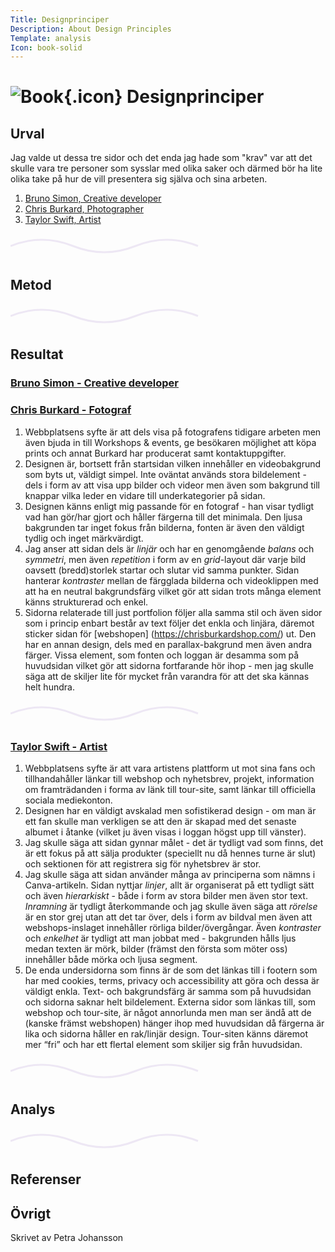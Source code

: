 ```yaml
---
Title: Designprinciper
Description: About Design Principles
Template: analysis
Icon: book-solid
---
```



# ![Book](%base_url%/assets/svg/book-solid.svg){.icon}  Designprinciper



## Urval

Jag valde ut dessa tre sidor och det enda jag hade som "krav" var att det skulle vara tre personer som sysslar med olika saker och därmed bör ha lite olika take på hur de vill presentera sig själva och sina arbeten.


1) [Bruno Simon, Creative developer ](https://bruno-simon.com/)
2) [Chris Burkard, Photographer ](https://www.chrisburkard.com/)
3) [Taylor Swift, Artist ](https://www.taylorswift.com)




<div class="svg-container">
  <svg xmlns="http://www.w3.org/2000/svg" width="100%" height="40">
    <path
      d="M0,20 Q50,0 100,20 T200,20 T300,20"
      fill="none"
      stroke="#e7def1b0"
      stroke-width="3"
    />
  </svg>
</div>


## Metod




<div class="svg-container">
  <svg xmlns="http://www.w3.org/2000/svg" width="100%" height="40">
    <path
      d="M0,20 Q50,0 100,20 T200,20 T300,20"
      fill="none"
      stroke="#e7def1b0"
      stroke-width="3"
    />
  </svg>
</div>

## Resultat


### [Bruno Simon - Creative developer ](https://bruno-simon.com/)


### [Chris Burkard - Fotograf ](https://www.chrisburkard.com/)


1) Webbplatsens syfte är att dels visa på fotografens tidigare arbeten men även bjuda in till Workshops & events, ge besökaren möjlighet att köpa prints och annat Burkard har producerat samt kontaktuppgifter.
2) Designen är, bortsett från startsidan vilken innehåller en videobakgrund som byts ut, väldigt simpel. Inte oväntat används stora bildelement - dels i form av att visa upp bilder och videor men även som bakgrund till knappar vilka leder en vidare till underkategorier på sidan.
3) Designen känns enligt mig passande för en fotograf - han visar tydligt vad han gör/har gjort och håller färgerna till det minimala. Den ljusa bakgrunden tar inget fokus från bilderna, fonten är även den väldigt tydlig och inget märkvärdigt. 
4) Jag anser att sidan dels är *linjär* och har en genomgående *balans* och *symmetri*, men även *repetition* i form av en *grid*-layout där varje bild oavsett (bredd)storlek startar och slutar vid samma punkter. Sidan hanterar *kontraster* mellan de färgglada bilderna och videoklippen med att ha en neutral bakgrundsfärg vilket gör att sidan trots många element känns strukturerad och enkel. 
5) Sidorna relaterade till just portfolion följer alla samma stil och även sidor som i princip enbart består av text följer det enkla och linjära, däremot sticker sidan för [webshopen] (https://chrisburkardshop.com/) ut. Den har en annan design, dels med en parallax-bakgrund men även andra färger. Vissa element, som fonten och loggan är desamma som på huvudsidan vilket gör att sidorna fortfarande hör ihop - men jag skulle säga att de skiljer lite för mycket från varandra för att det ska kännas helt hundra.


<div class="svg-container">
  <svg xmlns="http://www.w3.org/2000/svg" width="70%" height="40">
    <path
      d="M0,20 Q50,0 100,20 T200,20 T300,20"
      fill="none"
      stroke="#e7def1b0"
      stroke-width="3"
    />
  </svg>
</div>


### [Taylor Swift - Artist](https://taylorswift.com)

1) Webbplatsens syfte är att vara artistens plattform ut mot sina fans och tillhandahåller länkar till webshop och nyhetsbrev, projekt, information om framträdanden i forma av länk till tour-site, samt länkar till officiella sociala mediekonton.
2) Designen har en väldigt avskalad men sofistikerad design - om man är ett fan skulle man verkligen se att den är skapad med det senaste albumet i åtanke (vilket ju även visas i loggan högst upp till vänster).
3) Jag skulle säga att sidan gynnar målet - det är tydligt vad som finns, det är ett fokus på att sälja produkter (speciellt nu då hennes turne är slut) och sektionen för att registrera sig för nyhetsbrev är stor. 
4) Jag skulle säga att sidan använder många av principerna som nämns i Canva-artikeln. Sidan nyttjar *linjer*,  allt är organiserat på ett tydligt sätt och även *hierarkiskt* - både i form av stora bilder men även stor text. *Inramning* är tydligt återkommande och jag skulle även säga att *rörelse* är en stor grej utan att det tar över, dels i form av bildval men även att webshops-inslaget innehåller rörliga bilder/övergångar. Även *kontraster* och *enkelhet* är tydligt att man jobbat med - bakgrunden hålls ljus medan texten är mörk, bilder (främst den första som möter oss) innehåller både mörka och ljusa segment.
5) De enda undersidorna som finns är de som det länkas till i footern som har med cookies, terms, privacy och accessibility att göra och dessa är väldigt enkla. Text- och bakgrundsfärg är samma som på huvudsidan och sidorna saknar helt bildelement. Externa sidor som länkas till, som webshop och tour-site, är något annorlunda men man ser ändå att de (kanske främst webshopen) hänger ihop med huvudsidan då färgerna är lika och sidorna håller en rak/linjär design. Tour-siten känns däremot mer “fri” och har ett flertal element som skiljer sig från huvudsidan.  


<div class="svg-container">
  <svg xmlns="http://www.w3.org/2000/svg" width="100%" height="40">
    <path
      d="M0,20 Q50,0 100,20 T200,20 T300,20"
      fill="none"
      stroke="#e7def1b0"
      stroke-width="3"
    />
  </svg>
</div>



## Analys



<div class="svg-container">
  <svg xmlns="http://www.w3.org/2000/svg" width="100%" height="40">
    <path
      d="M0,20 Q50,0 100,20 T200,20 T300,20"
      fill="none"
      stroke="#e7def1b0"
      stroke-width="3"
    />
  </svg>
</div>


## Referenser



## Övrigt

Skrivet av Petra Johansson
